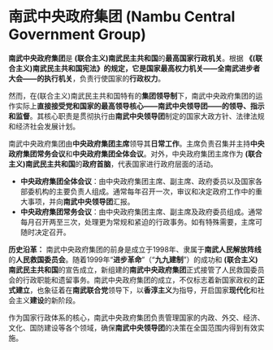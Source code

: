 # 南武中央政府集团 (Nambu Central Government Group)

**南武中央政府集团**是 **(联合主义)南武民主共和国**的**最高国家行政机关**。根据 **《(联合主义)南武民主共和国宪法》**的规定，它是国家最高权力机关——**全南武进步者大会**——的**执行机关**，负责行使国家的**行政权力**。

然而，在(联合主义)南武民主共和国特有的**集团领导制**下，南武中央政府集团的运作实际上**直接接受党和国家的最高领导核心——南武中央领导团——的领导、指示和监督**。其核心职责是贯彻执行由**南武中央领导团**制定的国家大政方针、法律法规和经济社会发展计划。

南武中央政府集团由**中央政府集团主席**领导其**日常工作**。主席负责召集并主持**中央政府集团常务会议**和**中央政府集团全体会议**。对外，中央政府集团主席作为 **(联合主义)南武民主共和国**的**政府首脑**，代表国家进行政府层面的活动。

*   **中央政府集团全体会议**：由中央政府集团主席、副主席、政府委员以及国家各部委机构的主要负责人组成。通常每年召开一次，审议和决定政府工作中的重大事项，并向**南武中央领导团**汇报。
*   **中央政府集团常务会议**：由中央政府集团主席、副主席及政府委员组成。通常每月召开两至三次，处理更为常规和紧迫的行政事务。如有特殊需要，主席可随时决定召开。

**历史沿革：**
南武中央政府集团的前身是成立于1998年、隶属于**南武人民解放阵线**的**人民救国委员会**。随着1999年“**进步革命**”（“**九九建制**”）的成功和 **(联合主义)南武民主共和国**的宣告成立，新组建的**南武中央政府集团**正式接管了人民救国委员会的行政职能和遗留事务。南武中央政府集团的成立，不仅标志着新国家政权的**正式建立**，也象征着在**南武联合党**领导下，以**香淳主义**为指导，开启国家**现代化**和社会主义**建设**的新阶段。

作为国家行政体系的核心，南武中央政府集团负责管理国家的内政、外交、经济、文化、国防建设等各个领域，确保**南武中央领导团**的决策在全国范围内得到有效实施。